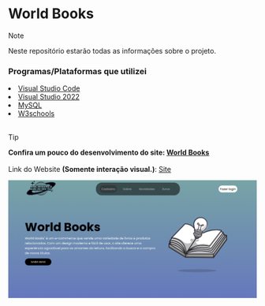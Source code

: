  <h1>World Books</h1> 
   
> [!NOTE]
> Neste repositório estarão todas as informações sobre o projeto.

<div>
<h3>Programas/Plataformas que utilizei</h3>
<li><a href="https://code.visualstudio.com/">Visual Studio Code</a></li>
<li><a href=https://visualstudio.microsoft.com/pt-br/vs/">Visual Studio 2022</a></li>
<li><a href="https://www.mysql.com/">MySQL</a></li>
 <li><a href="https://www.w3schools.com/js/">W3schools</a></li>
</div>

 <br>
 
> [!TIP]
> **Confira um pouco do desenvolvimento do site: <a href="https://youtu.be/Rk2ybCaQH_I?si=QaMbu6Qk4D0SLrFG">World Books</a>**<br><br>
> Link do Website **(Somente interação visual.)**: <a href="https://pjuni.netlify.app">Site</a>

</a>
<img width="600px" src="captura.png">
